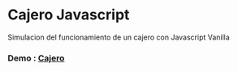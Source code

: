 # Cajero Javascript
  Simulacion del funcionamiento de un cajero con Javascript Vanilla
  
### Demo : [Cajero](https://jstylem.github.io/cajero/)
